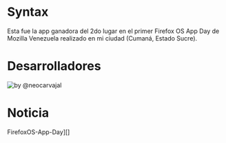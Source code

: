 # Syntax
Esta fue la app ganadora del 2do lugar en el primer Firefox OS App Day 
de Mozilla Venezuela realizado en mi ciudad (Cumaná, Estado Sucre).

# Desarrolladores
![by @neocarvajal](http://mozillavenezuela.org/wp-content/uploads/2014/11/20-Subcampeones-1024x768.jpg "2do Lugar")

[FirefoxOS-App-Day]: http://mozillavenezuela.org/2014/11/13/nuestro-primer-firefox-os-app-day-2/

# Noticia 
FirefoxOS-App-Day][]


